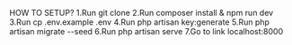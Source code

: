 HOW TO SETUP?
1.Run git clone
2.Run composer install & npm run dev
3.Run cp .env.example .env
4.Run php artisan key:generate
5.Run php artisan migrate --seed
6.Run php artisan serve
7.Go to link localhost:8000